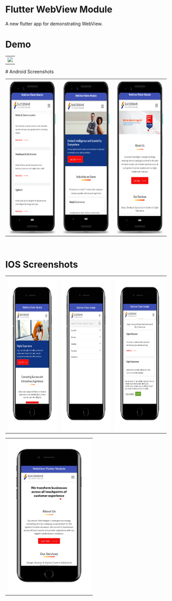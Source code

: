 # Flutter WebView Module
A new flutter app for demonstrating WebView.


# Demo
  <table>
  <tr>
  <td><img src="https://github.com/MarvelApps-Flutter/webview_demo/blob/dev/working_demo/webview_demo.gif" height="480px"></td>
    </tr>
  </table>
# Android Screenshots

<table>
  <tr>
    <td><img src="https://github.com/MarvelApps-Flutter/webview_demo/blob/dev/screenshots/android/android1.png" height="480px"></td>
    <td><img src="https://github.com/MarvelApps-Flutter/webview_demo/blob/dev/screenshots/android/android2.png" height="480px"></td>
    <td><img src="https://github.com/MarvelApps-Flutter/webview_demo/blob/dev/screenshots/android/android3.png" height="480px"></td>
  </tr>
 </table>

</br>

# IOS Screenshots

<table>
  <tr>
    <td><img src="https://github.com/MarvelApps-Flutter/webview_demo/blob/dev/screenshots/ios/ios1.png" height="480px"></td>
    <td><img src="https://github.com/MarvelApps-Flutter/webview_demo/blob/dev/screenshots/ios/ios2.png" height="480px"></td>
    <td><img src="https://github.com/MarvelApps-Flutter/webview_demo/blob/dev/screenshots/ios/ios3.png" height="480px"></td>
  </tr>
 </table>

<table>
  <tr>
    <td><img src="https://github.com/MarvelApps-Flutter/webview_demo/blob/dev/screenshots/ios/ios4.png" height="480px"></td>
    
  </tr>
 </table>
 
 
    
 
 
